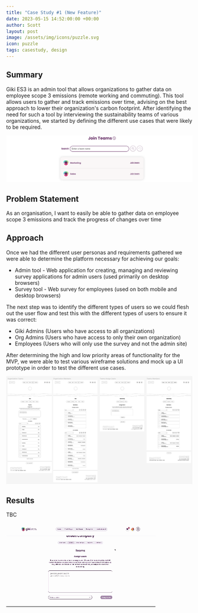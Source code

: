 ```yaml
---
title: "Case Study #1 (New Feature)"
date: 2023-05-15 14:52:00:00 +00:00
author: Scott
layout: post
image: /assets/img/icons/puzzle.svg
icon: puzzle
tags: casestudy, design
---
```


<h2>Summary</h2>

Giki ES3 is an admin tool that allows organizations to gather data on employee scope 3 emissions (remote working and commuting). This tool allows users to gather and track emissions over time, advising on the best approach to lower their organization's carbon footprint. After identifying the need for such a tool by interviewing the sustainability teams of various organizations, we started by defining the different use cases that were likely to be required. 

<img src="/assets/img/jointeams.png"/>

<h2>Problem Statement</h2> 

As an organisation, I want to easily be able to gather data on employee scope 3 emissions and track the progress of changes over time

<h2>Approach</h2>

Once we had the different user personas and requirements gathered we were able to determine the platform necessary for achieving our goals: 

* Admin tool - Web application for creating, managing and reviewing survey applications for admin users (used primarily on desktop browsers)
* Survey tool - Web survey for employees (used on both mobile and desktop browsers) 

The next step was to identify the different types of users so we could flesh out the user flow and test this with the different types of users to ensure it was correct: 

* Giki Admins (Users who have access to all organizations)
* Org Admins (Users who have access to only their own organization) 
* Employees (Users who will only use the survey and not the admin site)

After determining the high and low priority areas of functionality for the MVP, we were able to test various wireframe solutions and mock up a UI prototype in order to test the different use cases. 

<div class="imgblock">
    <img src="/assets/img/wireframecasestudy.png"/>
</div>

<h2>Results</h2>

TBC

<div class="gifblock">
    <img src="/assets/img/casestudy.gif" class="gif"/>
</div>

